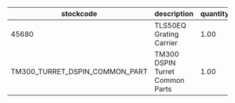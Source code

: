 |stockcode|description|quantity|location|
|---------|-----------|--------|--------|
|45680|TLS50EQ Grating Carrier|1.00||
|TM300_TURRET_DSPIN_COMMON_PART|TM300 DSPIN Turret Common Parts|1.00||
